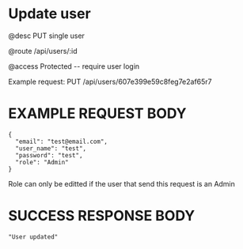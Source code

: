 # Update user
@desc PUT single user

@route /api/users/:id

@access Protected -- require user login

Example request: PUT /api/users/607e399e59c8feg7e2af65r7

# EXAMPLE REQUEST BODY
```
{
  "email": "test@email.com",
  "user_name": "test",
  "password": "test",
  "role": "Admin"
}
```

Role can only be editted if the user that send this request is an Admin

# SUCCESS RESPONSE BODY
```
"User updated"
```